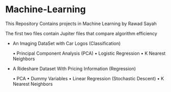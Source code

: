 # Machine-Learning

This Repository Contains projects in Machine Learning by Rawad Sayah

The first two files contain Jupiter files that compare algorithm efficiency
  - An Imaging DataSet with Car Logos (Classification)
  
      • Principal Component Analysis (PCA)
      • Logistic Regression
      • K Nearest Neighbors
  - A Rideshare Dataset With Pricing Information (Regression)
  
      • PCA
      • Dummy Variables
      • Linear Regression (Stochastic Descent)
      • K Nearest Neighbors
